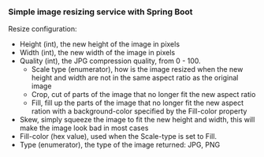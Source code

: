 ### Simple image resizing service with Spring Boot


Resize configuration:
* Height (int), the new height of the image in pixels
* Width (int), the new width of the image in pixels
* Quality (int), the JPG compression quality, from 0 - 100.
    * Scale type (enumerator), how is the image resized when the new height and width are not in the same aspect ratio as the original image
    * Crop, cut of parts of the image that no longer fit the new aspect ratio
    * Fill, fill up the parts of the image that no longer fit the new aspect ration with a background-color specified by the Fill-color property
* Skew, simply squeeze the image to fit the new height and width, this will make the image look bad in most cases
* Fill-color (hex value), used when the Scale-type is set to Fill.
* Type (enumerator), the type of the image returned: JPG, PNG